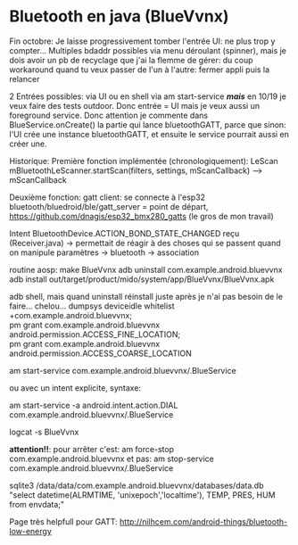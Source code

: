  # Bluetooth en java (BlueVvnx)
 
 Fin octobre: Je laisse progressivement tomber l'entrée UI: ne plus trop y compter...
 Multiples bdaddr possibles via menu déroulant (spinner), mais je dois avoir un pb de recyclage que j'ai la flemme de gérer: du coup 
 workaround quand tu veux passer de l'un à l'autre: fermer appli puis la relancer
 
 2 Entrées possibles: via UI ou en shell via am start-service ***mais*** en 10/19 je veux faire des tests outdoor. Donc entrée = UI
 mais je veux aussi un foreground service. Donc attention je commente dans BlueService.onCreate() la partie qui lance bluetoothGATT, parce 
 que sinon: l'UI crée une instance bluetoothGATT, et ensuite le service pourrait aussi en créer une.
 
 
 Historique:
 Première fonction implémentée (chronologiquement): LeScan mBluetoothLeScanner.startScan(filters, settings, mScanCallback) --> mScanCallback 
 
 Deuxième fonction: gatt client: se connecte à l'esp32
	bluetooth/bluedroid/ble/gatt_server = point de départ, 
	https://github.com/dnagis/esp32_bmx280_gatts (le gros de mon travail)
	
 Intent BluetoothDevice.ACTION_BOND_STATE_CHANGED reçu (Receiver.java) -> permettait de réagir à des choses qui se passent quand on 
	manipule paramètres -> bluetooth -> association
 
 
  
 routine aosp:
	 make BlueVvnx 
	 adb uninstall com.example.android.bluevvnx 
	 adb install out/target/product/mido/system/app/BlueVvnx/BlueVvnx.apk

 
 adb shell, mais quand uninstall réinstall juste après je n'ai pas besoin de le faire... chelou...
 dumpsys deviceidle whitelist +com.example.android.bluevvnx;\
 pm grant com.example.android.bluevvnx android.permission.ACCESS_FINE_LOCATION;\
 pm grant com.example.android.bluevvnx android.permission.ACCESS_COARSE_LOCATION 
 
 am start-service com.example.android.bluevvnx/.BlueService  
 
 ou avec un intent explicite, syntaxe:
 
 am start-service -a android.intent.action.DIAL com.example.android.bluevvnx/.BlueService
  
 logcat -s BlueVvnx
 
 ****attention!!****: pour arrêter c'est:
 am force-stop com.example.android.bluevvnx
	 et pas:
 am stop-service com.example.android.bluevvnx/.BlueService
 
 sqlite3 /data/data/com.example.android.bluevvnx/databases/data.db "select datetime(ALRMTIME, 'unixepoch','localtime'), TEMP, PRES, HUM from envdata;"
 

 Page très helpfull pour GATT:
 http://nilhcem.com/android-things/bluetooth-low-energy
 
 


